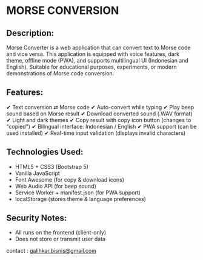 MORSE CONVERSION
==================================================================

Description:
-----------
Morse Converter is a web application that can convert text to Morse code and vice versa. This application is equipped with voice features, dark theme, offline mode (PWA), and supports multilingual UI (Indonesian and English).
Suitable for educational purposes, experiments, or modern demonstrations of Morse code conversion.

Features:
-------
✔ Text conversion ⇄ Morse code
✔ Auto-convert while typing
✔ Play beep sound based on Morse result
✔ Download converted sound (.WAV format)
✔ Light and dark themes
✔ Copy result with copy icon button (changes to "copied")
✔ Bilingual interface: Indonesian / English
✔ PWA support (can be used installed)
✔ Real-time input validation (displays invalid characters)

Technologies Used:
--------------------------
- HTML5 + CSS3 (Bootstrap 5)
- Vanilla JavaScript
- Font Awesome (for copy & download icons)
- Web Audio API (for beep sound)
- Service Worker + manifest.json (for PWA support)
- localStorage (stores theme & language preferences)

Security Notes:
-------------------
- All runs on the frontend (client-only)
- Does not store or transmit user data

contact : galihkar.bisnis@gmail.com
